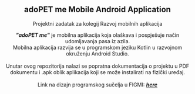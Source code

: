 <p align="center">
 <h2 align="center">adoPET me Mobile Android Application</h2>
 <p align="center">Projektni zadatak za kolegij Razvoj mobilnih aplikacija</p>
</p>
<p align="center"> <i><b>"adoPET me"</b></i> je mobilna aplikacija koja olaškava i pospješuje način udomljavanja pasa iz azila. 
  <br>Mobilna aplikacija razvija se u programskom jeziku Kotlin u razvojnom okruženju Android Studio.
  <br></br>Unutar ovog repozitorija nalazi se popratna dokumentacija o projektu u PDF dokumentu i .apk oblik aplikacija koji se može instalirati na fizički uređaj.
  <br></br>Link na dizajn programskog sučelja u FIGMI: <a href="https://www.figma.com/file/LWG4b1o2ePmsPET2QnT9DZ/adoPET-me-APP?node-id=0%3A1">
  <b><i>here</i><b></a></p>
